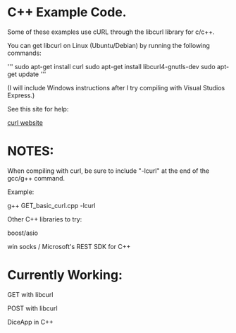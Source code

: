 C++ Example Code.
=================

Some of these examples use cURL through the libcurl library for c/c++.

You can get libcurl on Linux (Ubuntu/Debian) by running the following commands:

'''
sudo apt-get install curl
sudo apt-get install libcurl4-gnutls-dev
sudo apt-get update
'''

(I will include Windows instructions after I try compiling with Visual Studios Express.)


See this site for help:

[curl website](http://curl.haxx.se/docs/httpscripting.html)


NOTES:
======

When compiling with curl, be sure to include "-lcurl" at the end of the gcc/g++ command.

Example:

g++ GET_basic_curl.cpp -lcurl


Other  C++ libraries to try:

boost/asio

win socks / Microsoft's REST SDK for C++


Currently Working:
==================

GET with libcurl

POST with libcurl

DiceApp in C++
